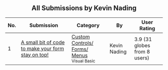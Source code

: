 ﻿<div align="center">

## All Submissions by Kevin Nading

</div>

No.  | Submission | Category | By   | User Rating
---- | ---------- | -------- | ---- | -----------
1 | [A small bit of code to make your form stay on top\!<br />](https://github.com/Planet-Source-Code/kevin-nading-a-small-bit-of-code-to-make-your-form-stay-on-top__1-2875) | [Custom Controls/ Forms/  Menus<br /><sup>Visual Basic</sup>](../ByCategory/custom-controls-forms-menus__1-4.md) | Kevin Nading | 3.9 (31 globes from 8 users)
